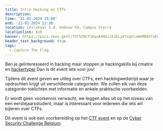 ```yaml
---
title: Intro Hacking en CTFs
description: 
time: '21-02-2024 18:00'
end: '21-02-2024 22:30'
location: Leslokaal 3.4, Gebouw S9, Campus Sterre
locationlink: $s9
banner: https://pics.zeus.gent/f5t5ZNCF3OquA4HUiik1ELyXTxqXixW4M0deTaEw.jpg
header_text_background: true
tags:
  - Capture The Flag
---
```


Ben je geïnteresseerd in hacking maar stoppen je hackingskills bij cmatrix en [hackertyper](https://hackertyper.net/)
Dan is dit event iets voor jou!

Tijdens dit event geven we uitleg over CTFs, een hackingwedstrijd waar je opdrachten krijgt uit verschillende categorieën.
We zullen elk van deze categoriën toelichten met informatie en enkele praktische voorbeelden.

Er wordt geen voorkennis verwacht, we leggen alles uit op het niveau van een eerstejaarsstudent, maar is interessant voor iedereen die iets wil bijleren over CTFs.

Dit event is ook een voorbereiding op het [CTF event](https://zeus.gent/events/23-24/ctf/) en op de [Cyber Security Challenge Belgium](https://www.cybersecuritychallenge.be/).
